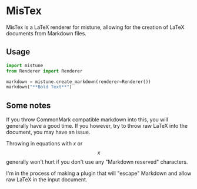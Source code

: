 # MisTex
MisTex is a LaTeX renderer for mistune, allowing for the creation of
LaTeX documents from Markdown files.

## Usage
~~~python
import mistune
from Renderer import Renderer

markdown = mistune.create_markdown(renderer=Renderer())
markdown("**Bold Text**")
~~~

## Some notes
If you throw CommonMark compatible markdown into this, you will
generally have a good time. If you however, try to throw raw
LaTeX into the document, you may have an issue.

Throwing in equations with $x$ or $$x$$ generally won't hurt
if you don't use any "Markdown reserved" characters.

I'm in the process of making a plugin that will
"escape" Markdown and allow raw LaTeX in the input
document.
